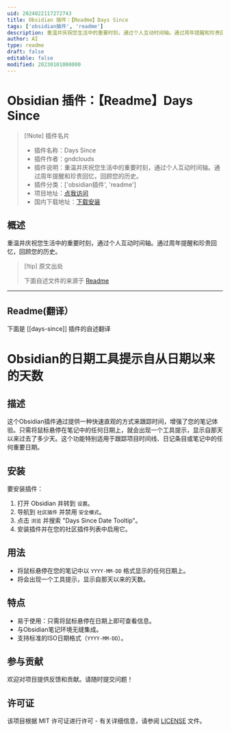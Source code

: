 ```yaml
---
uid: 2024022117272743
title: Obsidian 插件：【Readme】Days Since
tags: ['obsidian插件', 'readme']
description: 重温并庆祝您生活中的重要时刻，通过个人互动时间轴。通过周年提醒和珍贵回忆，回顾您的历史。
author: AI
type: readme
draft: false
editable: false
modified: 20230101000000
---
```


# Obsidian 插件：【Readme】Days Since

> [!Note] 插件名片
> - 插件名称：Days Since
> - 插件作者：gndclouds
> - 插件说明：重温并庆祝您生活中的重要时刻，通过个人互动时间轴。通过周年提醒和珍贵回忆，回顾您的历史。
> - 插件分类：['obsidian插件', 'readme']
> - 项目地址：[点我访问](https://github.com/gndclouds/days-since-obsidian)
> - 国内下载地址：[下载安装](https://pkmer.cn/products/plugin/pluginMarket/?days-since)

## 概述

重温并庆祝您生活中的重要时刻，通过个人互动时间轴。通过周年提醒和珍贵回忆，回顾您的历史。



> [!tip] 原文出处
> 
>下面自述文件的来源于 [Readme](https://ghproxy.net/https://raw.githubusercontent.com/gndclouds/days-since-obsidian/main/README.md)
> 

---

## Readme(翻译）

下面是 [[days-since]] 插件的自述翻译


# Obsidian的日期工具提示自从日期以来的天数
## 描述

这个Obsidian插件通过提供一种快速直观的方式来跟踪时间，增强了您的笔记体验。只需将鼠标悬停在笔记中的任何日期上，就会出现一个工具提示，显示自那天以来过去了多少天。这个功能特别适用于跟踪项目时间线、日记条目或笔记中的任何重要日期。
## 安装

要安装插件：

1. 打开 Obsidian 并转到 `设置`。
2. 导航到 `社区插件` 并禁用 `安全模式`。
3. 点击 `浏览` 并搜索 "Days Since Date Tooltip"。
4. 安装插件并在您的社区插件列表中启用它。
## 用法

- 将鼠标悬停在您的笔记中以 `YYYY-MM-DD` 格式显示的任何日期上。
- 将会出现一个工具提示，显示自那天以来的天数。
## 特点

- 易于使用：只需将鼠标悬停在日期上即可查看信息。
- 与Obsidian笔记环境无缝集成。
- 支持标准的ISO日期格式（`YYYY-MM-DD`）。
## 参与贡献

欢迎对项目提供反馈和贡献。请随时提交问题！
## 许可证

该项目根据 MIT 许可证进行许可 - 有关详细信息，请参阅 [LICENSE](LICENSE) 文件。



